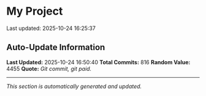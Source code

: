 # My Project


Last updated: 2025-10-24 16:25:37























































































































































































































































































































































































































































































































































































































































































































































































































































































































































































































































































































































































































































## Auto-Update Information

**Last Updated:** 2025-10-24 16:50:40
**Total Commits:** 816
**Random Value:** 4455
**Quote:** _Git commit, git paid._

---
_This section is automatically generated and updated._